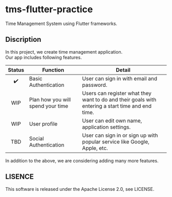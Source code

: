 # tms-flutter-practice

Time Management System using Flutter frameworks.

## Discription

In this project, we create time management application.  
Our app includes following features.

|Status|Function|Detail|
|:----:|--------|------|
|✔️|Basic Authentication|User can sign in with email and password.|
|WIP|Plan how you will spend your time|Users can register what they want to do and their goals with entering a start time and end time.|Users can register what they have done in the planned time and their self-assessment.|
|WIP|User profile|User can edit own name, application settings.|
|TBD|Social Authentication|User can sign in or sign up with popular service like Google, Apple, etc.|

In addition to the above, we are considering adding many more features.

## LISENCE

This software is released under the Apache License 2.0, see LICENSE.
